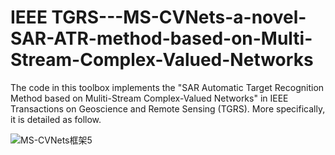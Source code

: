 # IEEE TGRS---MS-CVNets-a-novel-SAR-ATR-method-based-on-Multi-Stream-Complex-Valued-Networks

The code in this toolbox implements the "SAR Automatic Target Recognition Method based on Muliti-Stream Complex-Valued Networks" in IEEE Transactions on Geoscience and Remote Sensing (TGRS). More specifically, it is detailed as follow.

![MS-CVNets框架5](https://user-images.githubusercontent.com/44805578/169686156-a2f9dfa9-ce57-4659-8884-bc3ec90c6e5b.png)




